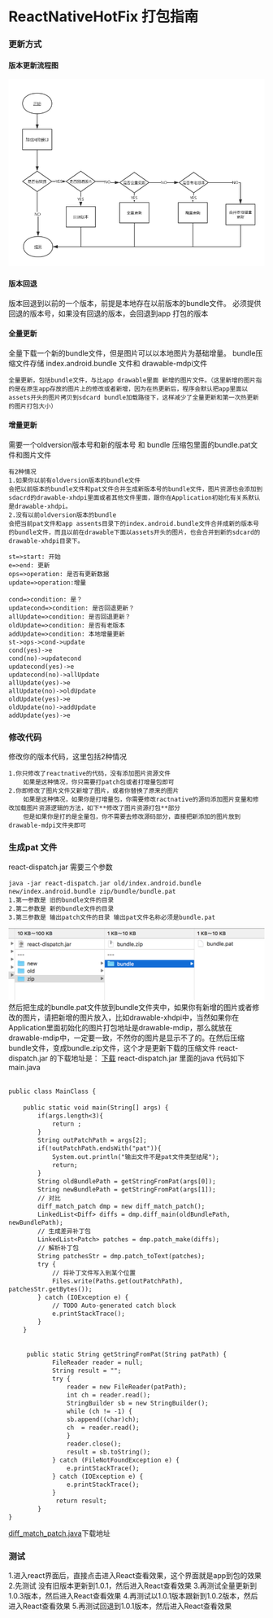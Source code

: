 # ReactNativeHotFix 打包指南
### 更新方式
#### 版本更新流程图
![图片](https://raw.githubusercontent.com/yangyunfeng666/image/master/reactnative_1.png)
#### 版本回退 
版本回退到以前的一个版本，前提是本地存在以前版本的bundle文件。
必须提供回退的版本号，如果没有回退的版本，会回退到app 打包的版本
#### 全量更新
全量下载一个新的bundle文件，但是图片可以以本地图片为基础增量。
bundle压缩文件存储 index.android.bundle 文件和 drawable-mdpi文件
```
全量更新，包括bundle文件，与比app drawable里面 新增的图片文件。（这里新增的图片指的是在原生app存放的图片上的修改或者新增，因为在热更新后，程序会默认把app里面以assets开头的图片拷贝到sdcard bundle加载路径下，这样减少了全量更新和第一次热更新的图片打包大小）
```
#### 增量更新
需要一个oldversion版本号和新的版本号 和 bundle 压缩包里面的bundle.pat文件和图片文件
```
有2种情况
1.如果你以前有oldversion版本的bundle文件
会把以前版本的bundle文件和pat文件合并生成新版本号的bundle文件，图片资源也会添加到sdacrd的drawable-xhdpi里面或者其他文件里面，跟你在Application初始化有关系默认是drawable-xhdpi。
2.没有以前oldversion版本的bundle
会把当前pat文件和app assents目录下的index.android.bundle文件合并成新的版本号的bundle文件，而且以前在drawable下面以assets开头的图片，也会合并到新的sdcard的drawable-xhdpi目录下。
```

```flow
st=>start: 开始
e=>end: 更新
ops=>operation: 是否有更新数据
update=>operation:增量

cond=>condition: 是？
updatecond=>condition: 是否回退更新？
allUpdate=>condition: 是否回退更新？
oldUpdate=>condition: 是否有老版本
addUpdate=>condition: 本地增量更新
st->ops->cond->update
cond(yes)->e
cond(no)->updatecond
updatecond(yes)->e
updatecond(no)->allUpdate
allUpdate(yes)->e
allUpdate(no)->oldUpdate
oldUpdate(yes)->e
oldUpdate(no)->addUpdate
addUpdate(yes)->e
```
### 修改代码
修改你的版本代码，这里包括2种情况
```
1.你只修改了reactnative的代码，没有添加图片资源文件
	如果是这种情况，你只需要打patch包或者打增量包即可
2.你即修改了图片文件又新增了图片，或者你替换了原来的图片
	如果是这种情况，如果你是打增量包，你需要修改ractnative的源码添加图片变量和修改加载图片资源逻辑的方法，如下**修改了图片资源打包**部分
	但是如果你是打的是全量包，你不需要去修改源码部分，直接把新添加的图片放到drawable-mdpi文件夹即可
```

### 生成pat 文件
react-dispatch.jar 需要三个参数 
```
java -jar react-dispatch.jar old/index.android.bundle new/index.android.bundle zip/bundle/bundle.pat
1.第一参数是 旧的bundle文件的目录
2.第二参数是 新的bundle文件的目录
3.第三参数是 输出patch文件的目录 输出pat文件名称必须是bundle.pat 
```
![](https://raw.githubusercontent.com/yangyunfeng666/image/master/reactnative_2.png)
然后把生成的bundle.pat文件放到bundle文件夹中，如果你有新增的图片或者修改的图片，请把新增的图片放入，比如drawable-xhdpi中，当然如果你在Application里面初始化的图片打包地址是drawable-mdip，那么就放在drawable-mdip中，一定要一致，不然你的图片是显示不了的。在然后压缩bundle文件，变成bundle.zip文件，这个才是更新下载的压缩文件
react-dispatch.jar 的下载地址是：
[下载](https://raw.githubusercontent.com/yangyunfeng666/image/master/react-dispatch.jar)
react-dispatch.jar 里面的java 代码如下
main.java
```

public class MainClass {
	
	public static void main(String[] args) {
		if(args.length<3){
			return ;
		}
		String outPatchPath = args[2];
		if(!outPatchPath.endsWith("pat")){
			System.out.println("输出文件不是pat文件类型结尾");
			return;
		}
		String oldBundlePath = getStringFromPat(args[0]);     
		String newBundlePath = getStringFromPat(args[1]); 
		// 对比  
		diff_match_patch dmp = new diff_match_patch();        
		LinkedList<Diff> diffs = dmp.diff_main(oldBundlePath, newBundlePath);         
		// 生成差异补丁包    
		LinkedList<Patch> patches = dmp.patch_make(diffs);    
		// 解析补丁包       
		String patchesStr = dmp.patch_toText(patches);        
		try {         
		    // 将补丁文件写入到某个位置  
		    Files.write(Paths.get(outPatchPath), patchesStr.getBytes());  
		} catch (IOException e) {         
		    // TODO Auto-generated catch block            
		    e.printStackTrace();      
		}
	}
	
	
	 public static String getStringFromPat(String patPath) {   
		    FileReader reader = null;      
		    String result = "";     
		    try {              
		        reader = new FileReader(patPath);              
		        int ch = reader.read();              
		        StringBuilder sb = new StringBuilder();              
		        while (ch != -1) {                  
		        sb.append((char)ch);                  
		        ch  = reader.read();                     
		        }
		        reader.close();  
		        result = sb.toString();          
		    } catch (FileNotFoundException e) {             
		        e.printStackTrace();         
		    } catch (IOException e) {          
		        e.printStackTrace();        
		    }         
		     return result;     
		}
}
```
[diff_match_patch.java](https://raw.githubusercontent.com/yangyunfeng666/image/master/diff_match_patch.java)下载地址
### 测试
1.进入react界面后，直接点击进入React查看效果，这个界面就是app到包的效果
2.先测试 没有旧版本更新到1.0.1，然后进入React查看效果
3.再测试全量更新到1.0.3版本，然后进入React查看效果
4.再测试以1.0.1版本跟新到1.0.2版本，然后进入React查看效果
5.再测试回退到1.0.1版本，然后进入React查看效果



	


